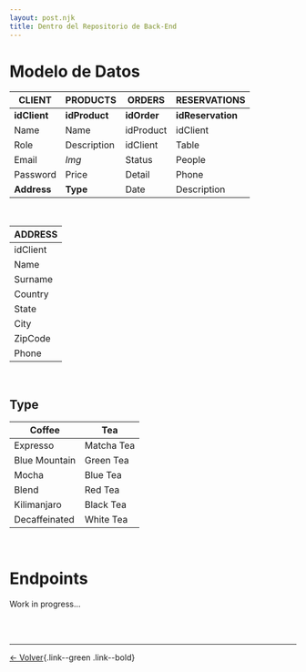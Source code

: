 ```yaml
---
layout: post.njk
title: Dentro del Repositorio de Back-End
---
```


# Modelo de Datos

|  **CLIENT**  | **PRODUCTS**  | **ORDERS**  | **RESERVATIONS**  |
| ------------ | ------------- | ----------- | ----------------- |
| **idClient** | **idProduct** | **idOrder** | **idReservation** |
| Name         | Name          | idProduct   | idClient          |
| Role         | Description   | idClient    | Table             |
| Email        | *Img*         | Status      | People            |
| Password     | Price         | Detail      | Phone             |
| **Address**  | **Type**      | Date        | Description       |

<br/>

| **ADDRESS**  |
| -------- |
| idClient |
| Name     |
| Surname  |
| Country  |
| State    |
| City     |
| ZipCode  |
| Phone    |

<br/>

## Type

| **Coffee**  | **Tea**  |
| ------------  | ---------- |
|   Expresso    | Matcha Tea |
| Blue Mountain | Green Tea  |
|     Mocha     |  Blue Tea  |
|     Blend     |  Red Tea   |
|  Kilimanjaro  | Black Tea  |
| Decaffeinated | White Tea  |

<br/>

# Endpoints

Work in progress...

<br/><br/>

---

[← Volver](https://paolaski.github.io/the-roost-wiki.github.io/){.link--green .link--bold}
